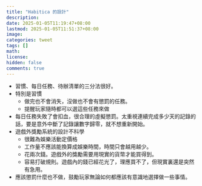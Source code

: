 ```yaml
---
title: "Habitica 的設計"
description: 
date: 2025-01-05T11:19:47+08:00
lastmod: 2025-01-05T11:51:37+08:00
image: 
categories: tweet
tags: []
math: 
license: 
hidden: false
comments: true
---
```


- 習慣、每日任務、待辦清單的三分法很好。
- 特別是習慣
	- 做完也不會消失，沒做也不會有懲罰的任務。
	- 提醒玩家隨時都可以選這些任務來做
- 每日任務失敗了會扣血，很合理的虛擬懲罰。太重視連續完成多少天的記錄的話，要是意外中斷了記錄讓數字歸零，就不想重新開始。
- 遊戲外獎勵系統的設計不科學
	- 很難為娛樂活動定價格
	- 工作量不應該能換算成娛樂時間，時間只會越用越少。
	- 花兩次錢。遊戲外的獎勵需要用現實的貨幣才能買得到。
	- 容易打破規則。遊戲內的錢已經花光了，理應買不了，但現實裏還是突然有急用。
- 應該懲罰什麼也不做，鼓勵玩家無論如何都應該有意識地選擇做一些事情。

